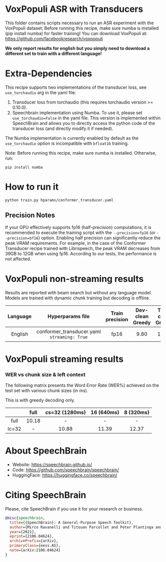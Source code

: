 # VoxPopuli ASR with Transducers
This folder contains scripts necessary to run an ASR experiment with the VoxPopuli dataset;
Before running this recipe, make sure numba is installed (pip install numba) for faster training!
You can download VoxPopuli at: https://github.com/facebookresearch/voxpopuli

**We only report results for english but you simply need to download a different set to train with a different language!**

# Extra-Dependencies
This recipe supports two implementations of the transducer loss, see `use_torchaudio` arg in the yaml file:
1. Transducer loss from torchaudio (this requires torchaudio version >= 0.10.0).
2. Speechbrain implementation using Numba. To use it, please set `use_torchaudio=False` in the yaml file. This version is implemented within SpeechBrain and  allows you to directly access the python code of the transducer loss (and directly modify it if needed).

The Numba implementation is currently enabled by default as the `use_torchaudio` option is incompatible with `bfloat16` training.

Note: Before running this recipe, make sure numba is installed. Otherwise, run:
```
pip install numba
```

# How to run it
```shell
python train.py hparams/conformer_transducer.yaml
```

## Precision Notes
If your GPU effectively supports fp16 (half-precision) computations, it is recommended to execute the training script with the `--precision=fp16` (or `--precision=bf16`) option.
Enabling half precision can significantly reduce the peak VRAM requirements. For example, in the case of the Conformer Transducer recipe trained with Librispeech, the peak VRAM decreases from 39GB to 12GB when using fp16.
According to our tests, the performance is not affected.

# VoxPopuli non-streaming results

Results are reported with beam search but without any language model. Models are
trained with dynamic chunk training but decoding is offline.


| Language | Hyperparams file | Train precision | Dev-clean Greedy | Test-clean Greedy | Model link | GPUs |
|:-------------:|:---------------------------:|:-:| :------:| :-----------:| :------------------:| :------------------:|
| English | conformer_transducer.yaml `streaming: True` | fp16 | 9.80 | 10.18 | [Model link](https://www.dropbox.com/scl/fo/y2if76ut4xur5rg9sszj3/h?rlkey=y8wmip8bd06cb82vm2cvmfaz3&dl=0) |6x A40|


# VoxPopuli streaming results

### WER vs chunk size & left context

The following matrix presents the Word Error Rate (WER%) achieved on the test set with various chunk sizes (in ms).

This is with greedy decoding only.


|       | full | cs=32 (1280ms) | 16 (640ms) | 8 (320ms) |
|:-----:|:----:|:-----:|:-----:|:-----:|
| full  | 10.18| -     | -     | -     |
| lc=32 | -    | 10.88 | 11.39 | 12.37 |

# **About SpeechBrain**
- Website: https://speechbrain.github.io/
- Code: https://github.com/speechbrain/speechbrain/
- HuggingFace: https://huggingface.co/speechbrain/


# **Citing SpeechBrain**
Please, cite SpeechBrain if you use it for your research or business.

```bibtex
@misc{speechbrain,
  title={{SpeechBrain}: A General-Purpose Speech Toolkit},
  author={Mirco Ravanelli and Titouan Parcollet and Peter Plantinga and Aku Rouhe and Samuele Cornell and Loren Lugosch and Cem Subakan and Nauman Dawalatabad and Abdelwahab Heba and Jianyuan Zhong and Ju-Chieh Chou and Sung-Lin Yeh and Szu-Wei Fu and Chien-Feng Liao and Elena Rastorgueva and François Grondin and William Aris and Hwidong Na and Yan Gao and Renato De Mori and Yoshua Bengio},
  year={2021},
  eprint={2106.04624},
  archivePrefix={arXiv},
  primaryClass={eess.AS},
  note={arXiv:2106.04624}
}
```
